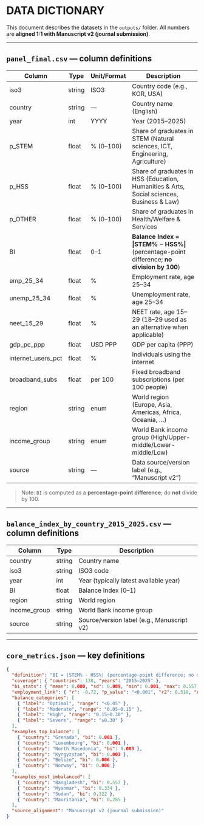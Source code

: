 # DATA DICTIONARY

This document describes the datasets in the `outputs/` folder. All numbers are **aligned 1:1 with Manuscript v2 (journal submission)**.

---

## `panel_final.csv` — column definitions
| Column | Type | Unit/Format | Description |
|---|---|---|---|
| iso3 | string | ISO3 | Country code (e.g., KOR, USA) |
| country | string | — | Country name (English) |
| year | int | YYYY | Year (2015–2025) |
| p_STEM | float | % (0–100) | Share of graduates in STEM (Natural sciences, ICT, Engineering, Agriculture) |
| p_HSS | float | % (0–100) | Share of graduates in HSS (Education, Humanities & Arts, Social sciences, Business & Law) |
| p_OTHER | float | % (0–100) | Share of graduates in Health/Welfare & Services |
| BI | float | 0–1 | **Balance Index = \|STEM% − HSS%\|** (percentage-point difference; **no division by 100**) |
| emp_25_34 | float | % | Employment rate, age 25–34 |
| unemp_25_34 | float | % | Unemployment rate, age 25–34 |
| neet_15_29 | float | % | NEET rate, age 15–29 (18–29 used as an alternative when applicable) |
| gdp_pc_ppp | float | USD PPP | GDP per capita (PPP) |
| internet_users_pct | float | % | Individuals using the internet |
| broadband_subs | float | per 100 | Fixed broadband subscriptions (per 100 people) |
| region | string | enum | World region (Europe, Asia, Americas, Africa, Oceania, …) |
| income_group | string | enum | World Bank income group (High/Upper-middle/Lower-middle/Low) |
| source | string | — | Data source/version label (e.g., “Manuscript v2”) |

> Note: `BI` is computed as a **percentage-point difference**; do **not** divide by 100.

---

## `balance_index_by_country_2015_2025.csv` — column definitions
| Column | Type | Description |
|---|---|---|
| country | string | Country name |
| iso3 | string | ISO3 code |
| year | int | Year (typically latest available year) |
| BI | float | Balance Index (0–1) |
| region | string | World region |
| income_group | string | World Bank income group |
| source | string | Source/version label (e.g., Manuscript v2) |

---

## `core_metrics.json` — key definitions
```json
{
  "definition": "BI = |STEM% - HSS%| (percentage-point difference; no division by 100)",
  "coverage": { "countries": 138, "years": "2015–2025" },
  "bi_stats": { "mean": 0.080, "sd": 0.089, "min": 0.001, "max": 0.557 },
  "employment_link": { "r": -0.72, "p_value": "<0.001", "r2": 0.518, "n": 92 },
  "balance_categories": [
    { "label": "Optimal", "range": "<0.05" },
    { "label": "Moderate", "range": "0.05–0.15" },
    { "label": "High", "range": "0.15–0.30" },
    { "label": "Severe", "range": "≥0.30" }
  ],
  "examples_top_balance": [
    { "country": "Grenada", "bi": 0.001 },
    { "country": "Luxembourg", "bi": 0.001 },
    { "country": "North Macedonia", "bi": 0.003 },
    { "country": "Kyrgyzstan", "bi": 0.003 },
    { "country": "Belize", "bi": 0.006 },
    { "country": "Norway", "bi": 0.006 }
  ],
  "examples_most_imbalanced": [
    { "country": "Bangladesh", "bi": 0.557 },
    { "country": "Myanmar", "bi": 0.334 },
    { "country": "Sudan", "bi": 0.322 },
    { "country": "Mauritania", "bi": 0.285 }
  ],
  "source_alignment": "Manuscript v2 (journal submission)"
}



